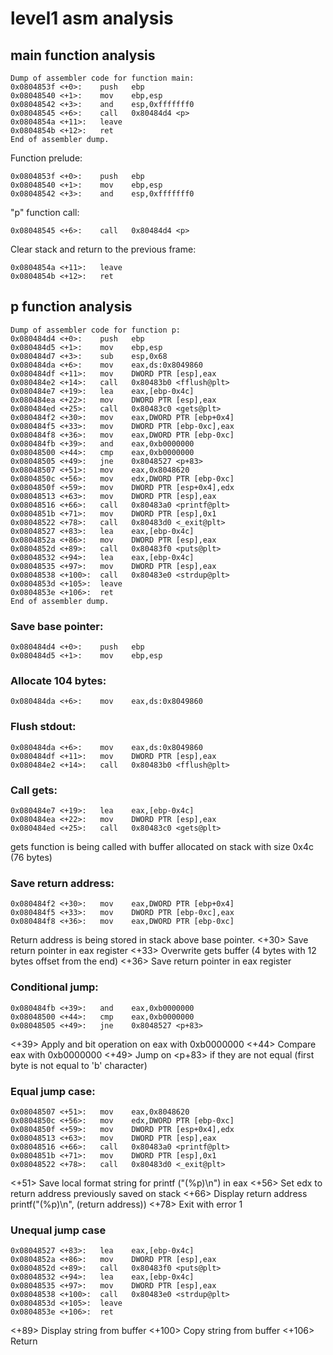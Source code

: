 # level1 asm analysis

## main function analysis

    Dump of assembler code for function main:
    0x0804853f <+0>:	push   ebp
    0x08048540 <+1>:	mov    ebp,esp
    0x08048542 <+3>:	and    esp,0xfffffff0
    0x08048545 <+6>:	call   0x80484d4 <p>
    0x0804854a <+11>:	leave
    0x0804854b <+12>:	ret
    End of assembler dump.

Function prelude:

    0x0804853f <+0>:	push   ebp
    0x08048540 <+1>:	mov    ebp,esp
    0x08048542 <+3>:	and    esp,0xfffffff0

"p" function call:

    0x08048545 <+6>:	call   0x80484d4 <p>

Clear stack and return to the previous frame:

    0x0804854a <+11>:	leave
    0x0804854b <+12>:	ret

## p function analysis

    Dump of assembler code for function p:
    0x080484d4 <+0>:	push   ebp
    0x080484d5 <+1>:	mov    ebp,esp
    0x080484d7 <+3>:	sub    esp,0x68
    0x080484da <+6>:	mov    eax,ds:0x8049860
    0x080484df <+11>:	mov    DWORD PTR [esp],eax
    0x080484e2 <+14>:	call   0x80483b0 <fflush@plt>
    0x080484e7 <+19>:	lea    eax,[ebp-0x4c]
    0x080484ea <+22>:	mov    DWORD PTR [esp],eax
    0x080484ed <+25>:	call   0x80483c0 <gets@plt>
    0x080484f2 <+30>:	mov    eax,DWORD PTR [ebp+0x4]
    0x080484f5 <+33>:	mov    DWORD PTR [ebp-0xc],eax
    0x080484f8 <+36>:	mov    eax,DWORD PTR [ebp-0xc]
    0x080484fb <+39>:	and    eax,0xb0000000
    0x08048500 <+44>:	cmp    eax,0xb0000000
    0x08048505 <+49>:	jne    0x8048527 <p+83>
    0x08048507 <+51>:	mov    eax,0x8048620
    0x0804850c <+56>:	mov    edx,DWORD PTR [ebp-0xc]
    0x0804850f <+59>:	mov    DWORD PTR [esp+0x4],edx
    0x08048513 <+63>:	mov    DWORD PTR [esp],eax
    0x08048516 <+66>:	call   0x80483a0 <printf@plt>
    0x0804851b <+71>:	mov    DWORD PTR [esp],0x1
    0x08048522 <+78>:	call   0x80483d0 <_exit@plt>
    0x08048527 <+83>:	lea    eax,[ebp-0x4c]
    0x0804852a <+86>:	mov    DWORD PTR [esp],eax
    0x0804852d <+89>:	call   0x80483f0 <puts@plt>
    0x08048532 <+94>:	lea    eax,[ebp-0x4c]
    0x08048535 <+97>:	mov    DWORD PTR [esp],eax
    0x08048538 <+100>:	call   0x80483e0 <strdup@plt>
    0x0804853d <+105>:	leave
    0x0804853e <+106>:	ret
    End of assembler dump.

### Save base pointer:

    0x080484d4 <+0>:	push   ebp
    0x080484d5 <+1>:	mov    ebp,esp

### Allocate 104 bytes:

    0x080484da <+6>:	mov    eax,ds:0x8049860

### Flush stdout:

    0x080484da <+6>:	mov    eax,ds:0x8049860
    0x080484df <+11>:	mov    DWORD PTR [esp],eax
    0x080484e2 <+14>:	call   0x80483b0 <fflush@plt>

### Call gets:

    0x080484e7 <+19>:	lea    eax,[ebp-0x4c]
    0x080484ea <+22>:	mov    DWORD PTR [esp],eax
    0x080484ed <+25>:	call   0x80483c0 <gets@plt>

gets function is being called with buffer allocated on stack with size 0x4c (76 bytes)

### Save return address:

    0x080484f2 <+30>:	mov    eax,DWORD PTR [ebp+0x4]
    0x080484f5 <+33>:	mov    DWORD PTR [ebp-0xc],eax
    0x080484f8 <+36>:	mov    eax,DWORD PTR [ebp-0xc]

Return address is being stored in stack above base pointer.
<+30> Save return pointer in eax register
<+33> Overwrite gets buffer (4 bytes with 12 bytes offset from the end)
<+36> Save return pointer in eax register

### Conditional jump:

    0x080484fb <+39>:	and    eax,0xb0000000
    0x08048500 <+44>:	cmp    eax,0xb0000000
    0x08048505 <+49>:	jne    0x8048527 <p+83>

<+39> Apply and bit operation on eax with 0xb0000000
<+44> Compare eax with 0xb0000000
<+49> Jump on <p+83> if they are not equal (first byte is not equal to 'b' character)

### Equal jump case:

    0x08048507 <+51>:	mov    eax,0x8048620
    0x0804850c <+56>:	mov    edx,DWORD PTR [ebp-0xc]
    0x0804850f <+59>:	mov    DWORD PTR [esp+0x4],edx
    0x08048513 <+63>:	mov    DWORD PTR [esp],eax
    0x08048516 <+66>:	call   0x80483a0 <printf@plt>
    0x0804851b <+71>:	mov    DWORD PTR [esp],0x1
    0x08048522 <+78>:	call   0x80483d0 <_exit@plt>

<+51> Save local format string for printf ("(%p)\n") in eax
<+56> Set edx to return address previously saved on stack
<+66> Display return address printf("(%p)\n", (return address)) 
<+78> Exit with error 1

### Unequal jump case

    0x08048527 <+83>:	lea    eax,[ebp-0x4c]
    0x0804852a <+86>:	mov    DWORD PTR [esp],eax
    0x0804852d <+89>:	call   0x80483f0 <puts@plt>
    0x08048532 <+94>:	lea    eax,[ebp-0x4c]
    0x08048535 <+97>:	mov    DWORD PTR [esp],eax
    0x08048538 <+100>:	call   0x80483e0 <strdup@plt>
    0x0804853d <+105>:	leave
    0x0804853e <+106>:	ret

<+89> Display string from buffer
<+100> Copy string from buffer
<+106> Return
